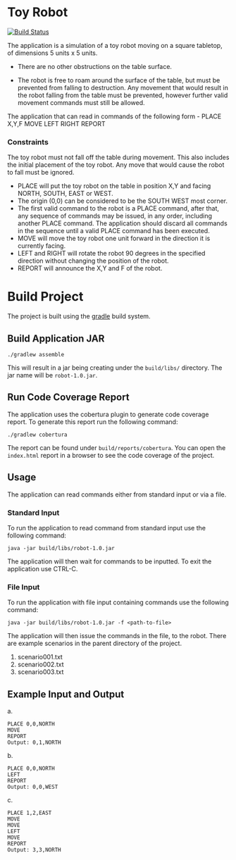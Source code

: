 # Toy Robot
[![Build Status](https://travis-ci.org/cdamiano/robot.svg?branch=master)](https://travis-ci.org/cdamiano/robot)

The application is a simulation of a toy robot moving on a square tabletop, of dimensions 5 units x 5 units.

*   There are no other obstructions on the table surface.

*   The robot is free to roam around the surface of the table, but must be prevented from falling to destruction. Any movement
that would result in the robot falling from the table must be prevented, however further valid movement commands must still
be allowed.

The application that can read in commands of the following form -
PLACE X,Y,F
MOVE
LEFT
RIGHT
REPORT

### Constraints
The toy robot must not fall off the table during movement. This also includes the initial placement of the toy robot.
Any move that would cause the robot to fall must be ignored.

* PLACE will put the toy robot on the table in position X,Y and facing NORTH, SOUTH, EAST or WEST.
* The origin (0,0) can be considered to be the SOUTH WEST most corner.
* The first valid command to the robot is a PLACE command, after that, any sequence of commands may be issued, in any order, including another PLACE command. The application should discard all commands in the sequence until a valid PLACE command has been executed.
* MOVE will move the toy robot one unit forward in the direction it is currently facing.
* LEFT and RIGHT will rotate the robot 90 degrees in the specified direction without changing the position of the robot.
* REPORT will announce the X,Y and F of the robot.


# Build Project

The project is built using the  [gradle](http://www.gradle.org/ "Title") build system.

## Build Application JAR


    ./gradlew assemble


This will result in a jar being creating under the `build/libs/` directory.  The jar name will be `robot-1.0.jar`.

## Run Code Coverage Report

The application uses the cobertura plugin to generate code coverage report.  To generate this report run the following command:


    ./gradlew cobertura

The report can be found under `build/reports/cobertura`.  You can open the `index.html` report in a
browser to see the code coverage of the project.

## Usage

The application can read commands either from standard input or via a file.

### Standard Input

To run the application to read command from standard input use the following command:

    java -jar build/libs/robot-1.0.jar

The application will then wait for commands to be inputted.  To exit the application use CTRL-C.

### File Input

To run the application with file input containing commands use the following command:

    java -jar build/libs/robot-1.0.jar -f <path-to-file>

The application will then issue the commands in the file, to the robot.  There are example scenarios in the parent directory
of the project.

1. scenario001.txt
2. scenario002.txt
3. scenario003.txt

## Example Input and Output
a.

    PLACE 0,0,NORTH
    MOVE
    REPORT
    Output: 0,1,NORTH

b.

    PLACE 0,0,NORTH
    LEFT
    REPORT
    Output: 0,0,WEST

c.

    PLACE 1,2,EAST
    MOVE
    MOVE
    LEFT
    MOVE
    REPORT
    Output: 3,3,NORTH



